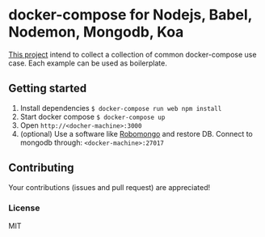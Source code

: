 # docker-compose for Nodejs, Babel, Nodemon, Mongodb, Koa
[This project](https://github.com/chrvadala/docker-compose-examples)
intend to collect a collection of common docker-compose use case.
Each example can be used as boilerplate.

## Getting started

1. Install dependencies ` $ docker-compose run web npm install `
2. Start docker compose ` $ docker-compose up `
3. Open `http://<docher-machine>:3000`
4. (optional) Use a software like [Robomongo](http://robomongo.org/)
    and restore DB. Connect to mongodb through: `<docker-machine>:27017`

## Contributing
Your contributions (issues and pull request) are appreciated!

### License
MIT
